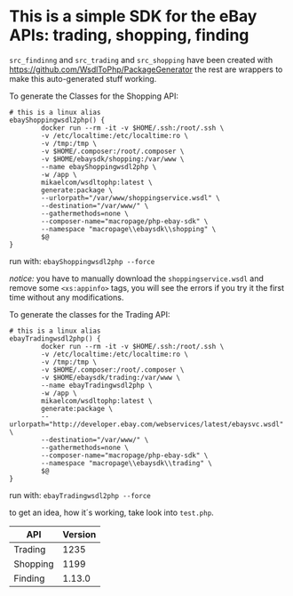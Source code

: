 # This is a simple SDK for the eBay APIs: trading, shopping, finding 

`src_findinng` and `src_trading` and `src_shopping` have been created with https://github.com/WsdlToPhp/PackageGenerator
the rest are wrappers to make this auto-generated stuff working.

To generate the Classes for the Shopping API:

```
# this is a linux alias
ebayShoppingwsdl2php() {
        docker run --rm -it -v $HOME/.ssh:/root/.ssh \
        -v /etc/localtime:/etc/localtime:ro \
        -v /tmp:/tmp \
        -v $HOME/.composer:/root/.composer \
        -v $HOME/ebaysdk/shopping:/var/www \
        --name ebayShoppingwsdl2php \
        -w /app \
        mikaelcom/wsdltophp:latest \
        generate:package \
        --urlorpath="/var/www/shoppingservice.wsdl" \
        --destination="/var/www/" \
        --gathermethods=none \
        --composer-name="macropage/php-ebay-sdk" \
        --namespace "macropage\\ebaysdk\\shopping" \
        $@
}
```
run with: `ebayShoppingwsdl2php --force`

*notice:* you have to manually download the `shoppingservice.wsdl` and remove some `<xs:appinfo>` tags, you will see the errors if you try it the first time without any modifications.

To generate the classes for the Trading API:

```
# this is a linux alias
ebayTradingwsdl2php() {
        docker run --rm -it -v $HOME/.ssh:/root/.ssh \
        -v /etc/localtime:/etc/localtime:ro \
        -v /tmp:/tmp \
        -v $HOME/.composer:/root/.composer \
        -v $HOME/ebaysdk/trading:/var/www \
        --name ebayTradingwsdl2php \
        -w /app \
        mikaelcom/wsdltophp:latest \
        generate:package \
        --urlorpath="http://developer.ebay.com/webservices/latest/ebaysvc.wsdl" \
        --destination="/var/www/" \
        --gathermethods=none \
        --composer-name="macropage/php-ebay-sdk" \
        --namespace "macropage\\ebaysdk\\trading" \
        $@
}
```
run with: `ebayTradingwsdl2php --force`

to get an idea, how it´s working, take look into `test.php`.


|API|Version|
|----|--|
|Trading|1235|
|Shopping|1199|
|Finding|1.13.0|


